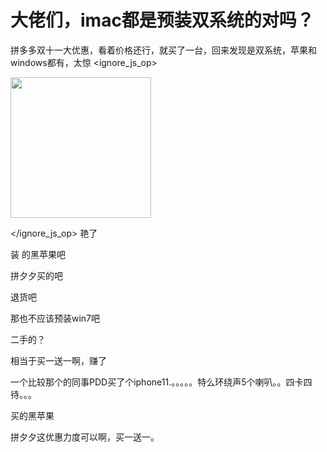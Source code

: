 # 大佬们，imac都是预装双系统的对吗？


拼多多双十一大优惠，看着价格还行，就买了一台，回来发现是双系统，苹果和windows都有，太惊
<ignore_js_op>

<img id="aimg_140873" aid="140873" src="static/image/common/none.gif" zoomfile="forum.php?mod=attachment&aid=MTQwODczfGU0ZjU0ZjI2fDE2MDk2MzcxMTN8NDczNDR8NzYwMDY3&noupdate=yes&nothumb=yes" file="forum.php?mod=attachment&aid=MTQwODczfGU0ZjU0ZjI2fDE2MDk2MzcxMTN8NDczNDR8NzYwMDY3&noupdate=yes" class="zoom" onclick="zoom(this, this.src, 0, 0, 0)" width="225" id="aimg_140873" inpost="1" onmouseover="showMenu({'ctrlid':this.id,'pos':'12'})" />

<div class="tip tip_4 aimg_tip" id="aimg_140873_menu" style="position: absolute; display: none" disautofocus="true">
<div class="xs0">
<p><strong>1603991858176.jpg</strong> <em class="xg1">(17.76 KB, 下载次数: 0)</em></p>
<p>
<a href="forum.php?mod=attachment&amp;aid=MTQwODczfGU0ZjU0ZjI2fDE2MDk2MzcxMTN8NDczNDR8NzYwMDY3&amp;nothumb=yes" target="_blank">下载附件</a>

</p>

<p class="xg1 y">2020-10-30 01:30 上传</p>

</div>
<div class="tip_horn"></div>
</div>

</ignore_js_op>
艳了

装 的黑苹果吧

拼夕夕买的吧

退货吧

那也不应该预装win7吧

二手的？

相当于买一送一啊，赚了

一个比较那个的同事PDD买了个iphone11.。。。。。特么环绕声5个喇叭。。四卡四待。。。<img id="aimg_NBblG" onclick="zoom(this, this.src, 0, 0, 0)" class="zoom" src="https://cdn.jsdelivr.net/gh/hishis/forum-master/public/images/patch.gif" onmouseover="img_onmouseoverfunc(this)" onload="thumbImg(this)" border="0" alt="" />

买的黑苹果

拼夕夕这优惠力度可以啊，买一送一。
